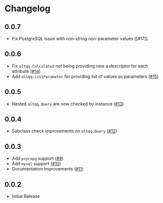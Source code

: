# Changelog

## 0.0.7

- Fix PostgreSQL issue with non-string non-parameter values ([#17]).

## 0.0.6

- Fix `altqq.Calculated` not being providing new a descriptor for each attribute
  ([#14])
- Add `altqq.ListParameter` for providing list of values as parameters ([#15])

[#14]: https://github.com/baluyotraf/altqq/pull/14
[#15]: https://github.com/baluyotraf/altqq/pull/15

## 0.0.5

- Nested `altqq.Query` are now checked by instance ([#13])

[#13]: https://github.com/baluyotraf/altqq/pull/13

## 0.0.4

- Subclass check improvements on `altqq.Query` ([#12])

[#12]: https://github.com/baluyotraf/altqq/pull/12

## 0.0.3

- Add `psycopg` support ([#9])
- Add `mysql` support ([#10])
- Documentation Improvements ([#11])

[#9]: https://github.com/baluyotraf/altqq/pull/9
[#10]: https://github.com/baluyotraf/altqq/pull/10
[#11]: https://github.com/baluyotraf/altqq/pull/11

## 0.0.2

- Initial Release
